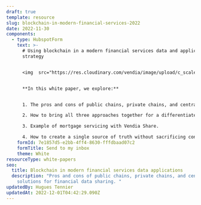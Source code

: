 ```yaml
---
draft: true
template: resource
slug: blockchain-in-modern-financial-services-2022
date: 2022-11-30
components:
  - type: HubspotForm
    text: >-
      # Using blockchain in a modern financial services data and application
      strategy


      <img  src="https://res.cloudinary.com/vendia/image/upload/c_scale,q_100,w_246/f_auto,q_90/v1669869725/housing_hp9nao.webp" alt="" />


      **In this white paper, we explore:**


      1. The pros and cons of public chains, private chains, and centralized solutions for financial data sharing

      2. How to bring all three approaches together for a differentiated solution.

      3. Example of mortgage servicing with Vendia Share.

      4. How to create a single source of truth without sacrificing control.
    formId: 7e1857d5-e2bb-4ff4-8630-fffdbaad07c2
    formTitle: Send to my inbox
    theme: White
resourceType: white-papers
seo:
  title: Blockchain in modern financial services data applications
  description: "Pros and cons of public chains, private chains, and centralized
    solutions for financial data sharing. "
updatedBy: Hugues Tennier
updatedAt: 2022-12-01T04:42:29.090Z
---
```

